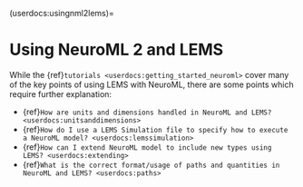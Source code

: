 (userdocs:usingnml2lems)=
# Using NeuroML 2 and LEMS

While the {ref}`tutorials <userdocs:getting_started_neuroml>` cover many of the key points of using LEMS with NeuroML, there are some points which require further explanation:

- {ref}`How are units and dimensions handled in NeuroML and LEMS? <userdocs:unitsanddimensions>`
- {ref}`How do I use a LEMS Simulation file to specify how to execute a NeuroML model? <userdocs:lemssimulation>`
- {ref}`How can I extend NeuroML model to include new types using LEMS? <userdocs:extending>`
- {ref}`What is the correct format/usage of paths and quantities in NeuroML and LEMS? <userdocs:paths>`
